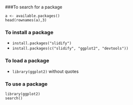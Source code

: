###To search for a package
```
a <- available.packages()
head(rownames(a),3)
```

### To install a package
  * `install.packages("slidify")`
  * `install.packages(c("slidify", "ggplot2", "devtools"))`
  
### To load a package
 * `library(ggplot2)` without quotes
 
### To use a package
 ```
library(ggplot2)
search()
```
